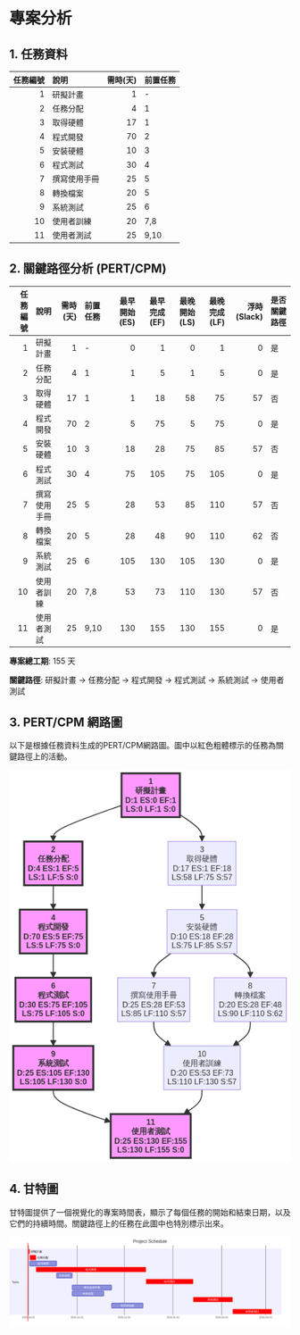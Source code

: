 # 專案分析

## 1. 任務資料


|   任務編號 | 說明     |   需時(天) | 前置任務   |
|-------:|:-------|--------:|:-------|
|      1 | 研擬計畫   |       1 | -      |
|      2 | 任務分配   |       4 | 1      |
|      3 | 取得硬體   |      17 | 1      |
|      4 | 程式開發   |      70 | 2      |
|      5 | 安裝硬體   |      10 | 3      |
|      6 | 程式測試   |      30 | 4      |
|      7 | 撰寫使用手冊 |      25 | 5      |
|      8 | 轉換檔案   |      20 | 5      |
|      9 | 系統測試   |      25 | 6      |
|     10 | 使用者訓練  |      20 | 7,8    |
|     11 | 使用者測試  |      25 | 9,10   |


## 2. 關鍵路徑分析 (PERT/CPM)



|   任務編號 | 說明     |   需時(天) | 前置任務   |   最早開始(ES) |   最早完成(EF) |   最晚開始(LS) |   最晚完成(LF) |   浮時(Slack) | 是否關鍵路徑   |
|-------:|:-------|--------:|:-------|-----------:|-----------:|-----------:|-----------:|------------:|:---------|
|      1 | 研擬計畫   |       1 | -      |          0 |          1 |          0 |          1 |           0 | 是        |
|      2 | 任務分配   |       4 | 1      |          1 |          5 |          1 |          5 |           0 | 是        |
|      3 | 取得硬體   |      17 | 1      |          1 |         18 |         58 |         75 |          57 | 否        |
|      4 | 程式開發   |      70 | 2      |          5 |         75 |          5 |         75 |           0 | 是        |
|      5 | 安裝硬體   |      10 | 3      |         18 |         28 |         75 |         85 |          57 | 否        |
|      6 | 程式測試   |      30 | 4      |         75 |        105 |         75 |        105 |           0 | 是        |
|      7 | 撰寫使用手冊 |      25 | 5      |         28 |         53 |         85 |        110 |          57 | 否        |
|      8 | 轉換檔案   |      20 | 5      |         28 |         48 |         90 |        110 |          62 | 否        |
|      9 | 系統測試   |      25 | 6      |        105 |        130 |        105 |        130 |           0 | 是        |
|     10 | 使用者訓練  |      20 | 7,8    |         53 |         73 |        110 |        130 |          57 | 否        |
|     11 | 使用者測試  |      25 | 9,10   |        130 |        155 |        130 |        155 |           0 | 是        |


**專案總工期**: 155 天

**關鍵路徑**: 研擬計畫 -> 任務分配 -> 程式開發 -> 程式測試 -> 系統測試 -> 使用者測試

## 3. PERT/CPM 網路圖

以下是根據任務資料生成的PERT/CPM網路圖。圖中以紅色粗體標示的任務為關鍵路徑上的活動。

![PERT/CPM 網路圖](PERTCPM.png)

## 4. 甘特圖

甘特圖提供了一個視覺化的專案時間表，顯示了每個任務的開始和結束日期，以及它們的持續時間。關鍵路徑上的任務在此圖中也特別標示出來。

![甘特圖](甘特圖.png)

